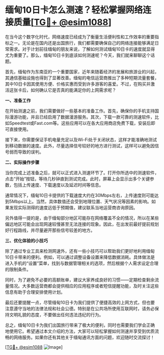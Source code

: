 # 缅甸10日卡怎么测速？轻松掌握网络连接质量[[TG💪+ @esim1088](https://t.me/s/esim1088)]

在当今这个数字化时代，网络速度已经成为了衡量生活便利性和工作效率的重要指标之一。无论是在国内还是出国旅行，我们都需要确保自己的网络连接能够满足日常需求。对于计划前往缅甸的朋友来说，了解如何测试缅甸10日卡的速度就显得尤为重要了。那么，缅甸10日卡到底该如何测速呢？今天，我们就来聊聊这个话题。

首先，缅甸作为东南亚的一个重要国家，近年来随着经济的发展和旅游业的兴起，其通信基础设施也得到了显著改善。缅甸的电信运营商推出了多种短期流量套餐，其中10日卡因其使用方便、价格实惠而受到许多游客的喜爱。不过，在购买并激活这张卡后，如何确认它是否真的能满足你的上网需求呢？

**一、准备工作**

在开始测速之前，我们需要做好一些基本的准备工作。首先，确保你的手机支持国际漫游功能，并且已经启用了数据漫游服务。其次，下载一款可靠的测速软件，比如Speedtest或Fast.com等。这些应用可以在各大应用商店免费下载，安装后即可直接使用。

接下来，你需要保证手机电量充足以及Wi-Fi处于关闭状态，这样才能准确地测试到移动数据的速度。此外，尽量选择信号较好的地方进行测试，这样可以避免因信号弱而导致的误判。

**二、实际操作步骤**

当你完成上述准备之后，就可以正式进入测速环节了。打开你所选中的测速软件，点击“开始”按钮，等待几秒钟直到测试完成。此时，屏幕上会显示出多个关键参数，包括上传速度、下载速度以及延迟时间等信息。

通常情况下，缅甸10日卡提供的下载速度大约在30Mbps左右，上传速度则可能达到5Mbps以上。当然，具体数值还会受到地理位置、天气状况等因素的影响。如果发现实际测得的速度远低于预期值，建议联系当地运营商咨询原因。

另外值得一提的是，由于缅甸部分地区可能存在网络覆盖不全的情况，所以在某些偏远地区可能会出现网速较慢甚至无法连接的现象。因此，在出发前最好提前规划好行程路线，并尽量避开那些信号较差的地方。

**三、优化体验的小技巧**

除了通过专业工具来检测网速外，还有一些小技巧可以帮助我们更好地利用缅甸10日卡带来的便利。例如，可以通过调整设备设置来降低数据消耗。具体做法是进入手机的“设置”菜单，找到与数据管理相关的选项，然后根据个人需求设定合理的限制条件。

同时，为了避免不必要的高额账单，建议大家养成良好的习惯——定期检查剩余流量情况。大多数运营商都会提供相应的应用程序或者短信提醒功能，及时关注这些信息有助于合理安排使用计划。

最后还要提醒一点，尽管缅甸10日卡为我们提供了便捷高效的上网方式，但也要注意遵守当地的法律法规和社会公德。特别是在公共场所使用互联网时，请务必保持文明礼貌的态度，不要做出任何违法违纪的行为。

总之，缅甸10日卡为我们出国旅行带来了极大的便利，同时也需要我们学会正确地使用它。希望通过本文介绍的方法，大家可以轻松掌握如何测速并享受到优质流畅的网络服务。如果你还有其他关于缅甸通讯方面的问题，欢迎随时交流探讨！

[[TG💪+ @esim1088](https://t.me/s/esim1088) ![Image](https://i.postimg.cc/4NQfJmqS/Snipaste-2025-05-13-00-14-12.png)]